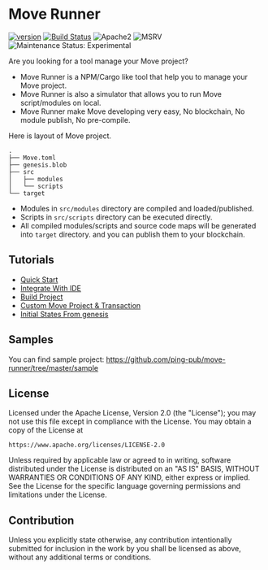 # Move Runner
[![version](https://img.shields.io/github/v/tag/ping-pub/move-runner.svg?sort=semver)](https://github.com/ping-pub/move-runner/releases/latest)
[![Build Status][build-image]][build-link]
![Apache2][license-image]
![MSRV][rustc-image]
![Maintenance Status: Experimental][maintenance-image]

Are you looking for a tool manage your Move project?

* Move Runner is a NPM/Cargo like tool that help you to manage your Move project.
* Move Runner is also a simulator that allows you to run Move script/modules on local.
* Move Runner make Move developing very easy, No blockchain, No module publish, No pre-compile.

Here is layout of Move project.

```
.
├── Move.toml
├── genesis.blob
├── src
│   ├── modules
│   └── scripts
└── target
```
* Modules in `src/modules` directory are compiled and loaded/published.
* Scripts in `src/scripts` directory can be executed directly.
* All compiled modules/scripts and source code maps will be generated into `target` directory. and you can publish them to your blockchain.

## Tutorials

* [Quick Start](docs/01_quick_start.md)
* [Integrate With IDE](docs/02_integrate_with_ide.md)
* [Build Project](docs/03_building_project.md)
* [Custom Move Project & Transaction](docs/04_custom_your_project.md)
* [Initial States From genesis](docs/05_initial_states_from_genesis.md)


## Samples

You can find sample project: https://github.com/ping-pub/move-runner/tree/master/sample

## License

Licensed under the Apache License, Version 2.0 (the "License");
you may not use this file except in compliance with the License.
You may obtain a copy of the License at

    https://www.apache.org/licenses/LICENSE-2.0

Unless required by applicable law or agreed to in writing, software
distributed under the License is distributed on an "AS IS" BASIS,
WITHOUT WARRANTIES OR CONDITIONS OF ANY KIND, either express or implied.
See the License for the specific language governing permissions and
limitations under the License.

## Contribution

Unless you explicitly state otherwise, any contribution intentionally
submitted for inclusion in the work by you shall be licensed as above,
without any additional terms or conditions.

[build-image]: https://github.com/ping-pub/move-runner/workflows/Rust/badge.svg?branch=master&event=push
[build-link]: https://github.com/ping-pub/move-runner/actions
[license-image]:https://img.shields.io/badge/license-Apache2.0-blue.svg
[license-link]: https://github.com/ping-pub/move-runner/blob/master/LICENSE
[rustc-image]: https://img.shields.io/badge/rustc-1.39+-blue.svg
[maintenance-image]: https://img.shields.io/badge/maintenance-Ping%20Pub-blue.svg
